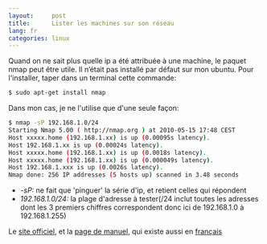 ```yaml
---
layout:     post
title:      Lister les machines sur son réseau
lang: fr
categories: linux
---
```


Quand on ne sait plus quelle ip a été attribuée à une machine, le paquet nmap peut être utile. Il n’était pas installé par défaut sur mon ubuntu. Pour l'installer, taper dans un terminal cette commande:

```sh 
$ sudo apt-get install nmap
``` 

Dans mon cas, je ne l'utilise que d'une seule façon:

```sh 
$ nmap -sP 192.168.1.0/24
Starting Nmap 5.00 ( http://nmap.org ) at 2010-05-15 17:48 CEST
Host xxxxx.home (192.168.1.xx) is up (0.00095s latency).
Host 192.168.1.xx is up (0.00024s latency).
Host xxxxx.home (192.168.1.xx) is up (0.0018s latency).
Host xxxxx.home (192.168.1.xx) is up (0.000049s latency).
Host 192.168.1.xxx is up (0.0026s latency).
Nmap done: 256 IP addresses (5 hosts up) scanned in 3.48 seconds
``` 

* *-sP:* ne fait que 'pinguer' la série d'ip, et retient celles qui répondent
* *192.168.1.0/24:* la plage d'adresse à tester(/24 inclut toutes les adresses dont les 3 premiers chiffres correspondent donc ici de 192.168.1.0 à 192.168.1.255)

Le [site officiel](http://nmap.org/), et la [page de manuel](http://nmap.org/book/man.html), qui existe aussi en [français](http://nmap.org/man/fr/)
